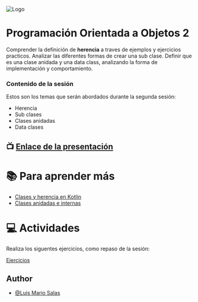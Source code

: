 ![Logo](https://styde.net/wp-content/uploads/2015/07/programacion-orientada-a-objetos.png)

# Programación Orientada a Objetos 2

Comprender la definición de **herencia** a traves de ejemplos y ejercicios practicos. Analizar las diferentes formas de crear una sub clase. Definir que es una clase anidada y una data class, analizando la forma de implementación y comportamiento.


### Contenido de la sesión

Estos son los temas que serán abordados durante la segunda sesión:

* Herencia
* Sub clases
* Clases anidadas
* Data clases


## :tv: [Enlace de la presentación](https://docs.google.com/presentation/d/1klggIbLop-3nTU64DQPwdQg36hZnXC-2Y1G5Ugke_yk/edit?usp=sharing)


# :books: Para aprender más

* [Clases y herencia en Kotlin](https://docs.google.com/presentation/d/1klggIbLop-3nTU64DQPwdQg36hZnXC-2Y1G5Ugke_yk/edit#slide=id.p)
* [Clases anidadas e internas](https://docs.google.com/presentation/d/1klggIbLop-3nTU64DQPwdQg36hZnXC-2Y1G5Ugke_yk/edit#slide=id.p)


# :computer:  Actividades 

Realiza los siguentes ejercicios, como repaso de la sesión:

[Ejercicios](https://github.com/luismario-wize/week2-poo-session2)

## Author

* [@Luis Mario Salas](https://github.com/luismario-wize)

